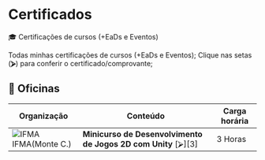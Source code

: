 # Certificados
🎓 Certificações de cursos (+EaDs e Eventos)

Todas minhas certificações de cursos (+EaDs e Eventos);
Clique nas setas (**⮚**) para conferir o certificado/comprovante;

## 📜 Oficinas 
  | Organização         | Conteúdo                  | Carga horária 
  | ------------------- | ------------------------- | ------------- | 
  | ![][sIF] IFMA(Monte C.)  | **Minicurso de Desenvolvimento de Jogos 2D com Unity**  [⮚][3]  | 3 Horas       |


<!-- -=- # --- REFERÊNCIAS --- # -=- -->
<!-- Links/Certificados -->

<!-- Links/Img -->
[sIF]: i/ifma.png "IFMA" 

